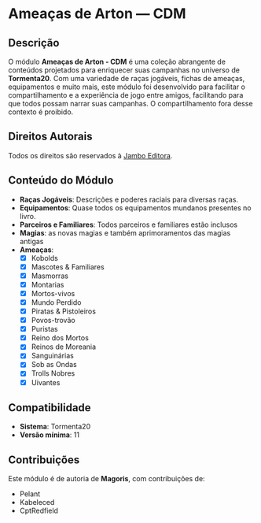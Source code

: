 # Ameaças de Arton — CDM

## Descrição
O módulo **Ameaças de Arton - CDM** é uma coleção abrangente de conteúdos projetados para enriquecer suas campanhas no universo de **Tormenta20**. Com uma variedade de raças jogáveis, fichas de ameaças, equipamentos e muito mais, este módulo foi desenvolvido para facilitar o compartilhamento e a experiência de jogo entre amigos, facilitando para que todos possam narrar suas campanhas. O compartilhamento fora desse contexto é proibido. 

## Direitos Autorais
Todos os direitos são reservados à [Jambo Editora](https://jamboeditora.com.br/).

## Conteúdo do Módulo
- **Raças Jogáveis**: Descrições e poderes raciais para diversas raças.
- **Equipamentos**: Quase todos os equipamentos mundanos presentes no livro.
- **Parceiros e Familiares**: Todos parceiros e familiares estão inclusos
- **Magias**: as novas magias e também aprimoramentos das magias antigas
- **Ameaças**:
    - [x] Kobolds
    - [x] Mascotes & Familiares
    - [x] Masmorras
    - [x] Montarias
    - [x] Mortos-vivos
    - [x] Mundo Perdido
    - [x] Piratas & Pistoleiros
    - [x] Povos-trovão
    - [x] Puristas
    - [x] Reino dos Mortos
    - [x] Reinos de Moreania
    - [x] Sanguinárias
    - [x] Sob as Ondas
    - [x] Trolls Nobres
    - [x] Uivantes

## Compatibilidade
- **Sistema**: Tormenta20
- **Versão mínima**: 11

## Contribuições
Este módulo é de autoria de **Magoris**, com contribuições de:
- Pelant
- Kabeleced
- CptRedfield
